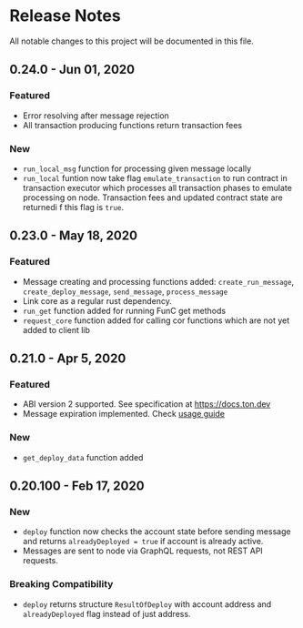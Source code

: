 # Release Notes
All notable changes to this project will be documented in this file.

## 0.24.0 - Jun 01, 2020
### Featured
- Error resolving after message rejection
- All transaction producing functions return transaction fees

### New
- `run_local_msg` function for processing given message locally
- `run_local` funtion now take flag `emulate_transaction` to run contract in transaction executor
which processes all transaction phases to emulate processing on node. Transaction fees and updated
contract state are returnedi f this flag is `true`.

## 0.23.0 - May 18, 2020
### Featured
- Message creating and processing functions added: `create_run_message`, `create_deploy_message`,
`send_message`, `process_message`
- Link core as a regular rust dependency.
- `run_get` function added for running FunC get methods
- `request_core` function added for calling cor functions which are not yet added to client lib

## 0.21.0 - Apr 5, 2020
### Featured
- ABI version 2 supported. See specification at https://docs.ton.dev
- Message expiration implemented. Check [usage guide](https://docs.ton.dev/86757ecb2/p/88321a-message-expiration-time)

### New
- `get_deploy_data` function added

## 0.20.100 - Feb 17, 2020
### New
- `deploy` function now checks the account state before sending message and returns `alreadyDeployed = true` if account is already active.
- Messages are sent to node via GraphQL requests, not REST API requests.

### Breaking Compatibility
- `deploy` returns structure `ResultOfDeploy` with account address and `alreadyDeployed` flag instead of just address.
